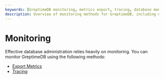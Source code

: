 ```yaml
---
keywords: [GreptimeDB monitoring, metrics export, tracing, database monitoring]
description: Overview of monitoring methods for GreptimeDB, including exporting metrics and tracing.
---
```


# Monitoring

Effective database administration relies heavily on monitoring. 
You can monitor GreptimeDB using the following methods:

- [Export Metrics](export-metrics.md)
- [Tracing](tracing.md)

